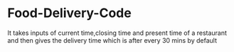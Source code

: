# Food-Delivery-Code
It takes inputs of current time,closing time and present time of a restaurant and then gives the delivery time which is after every 30 mins by default
